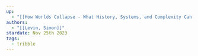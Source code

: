 ```yaml
---
up:
  - "[[How Worlds Collapse - What History, Systems, and Complexity Can Teach Us About Our Modern World and Fragile Future]]"
authors:
  - "[[Levin, Simon]]"
stardate: Nov 25th 2023
tags:
  - tribble
---
```


